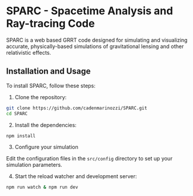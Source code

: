# SPARC - Spacetime Analysis and Ray-tracing Code

SPARC is a web based GRRT code designed for simulating and visualizing accurate, physically-based simulations of gravitational lensing and other relativistic effects.

## Installation and Usage

To install SPARC, follow these steps:

1. Clone the repository:

```sh
git clone https://github.com/cadenmarinozzi/SPARC.git
cd SPARC
```

2. Install the dependencies:

```sh
npm install
```

3. Configure your simulation

Edit the configuration files in the `src/config` directory to set up your simulation parameters.

4. Start the reload watcher and development server:

```sh
npm run watch & npm run dev
```
